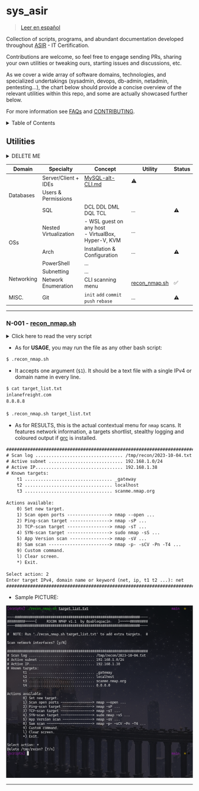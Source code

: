 # sys_asir

> [Leer en español](/README-es.md)

Collection of scripts, programs, and abundant documentation developed throughout [ASIR](https://todofp.es/que-estudiar/loe/informatica-comunicaciones/admin-sist-informaticos-red.html) - IT Certification.

Contributions are welcome, so feel free to engage sending PRs, sharing your own utilities or tweaking ours, starting issues and discussions, etc.

As we cover a wide array of software domains, technologies, and specialized undertakings (sysadmin, devops, db-admin, netadmin, pentesting...), the chart below should provide a concise overview of the relevant utilities within this repo, and some are actually showcased further below.

For more information see [FAQs](/FAQs.md) and [CONTRIBUTING](#).


<details>
<summary>Table of Contents</summary>

- [sys\_asir](#sys_asir)
  - [Utilities](#utilities)
    - [N-001 - recon\_nmap.sh](#n-001---recon_nmapsh)

</details>


## Utilities

<details>
<summary>DELETE ME</summary>

```yaml
Status:
    - ✅ : should be alrightie
    - ⚠️ : use with caution
    - ❌ : underdeveloped

Neovim:
    # https://github.com/pabloqpacin/dotfiles
    - LSPs: lsp-zero    # https://github.com/VonHeikemen/lsp-zero.nvim
    - DAPs: nvim-dap    # https://github.com/mfussenegger/nvim-dap
        # https://microsoft.github.io/language-server-protocol
        # https://microsoft.github.io/debug-adapter-protocol


Recommendations:
    - Verify: Read them scripts before using them dawg
```

</details>


<table>
    <thead>
        <tr>
            <th>Domain</th>
            <th>Specialty</th>
            <!-- <th>Language</th> -->
            <th>Concept</th>
            <th>Utility</th>
            <th>Status</th>
        </tr>
    </thead>
        <tr>
            <td rowspan=3>Databases</td>
            <td>Server/Client + IDEs</td>
            <!-- <td>- Docker, Linux, Termux, Windows, WSL <br>- Neovim,  VSCode SQLTools</td> -->
            <td><a href="https://github.com/pabloqpacin/ASIR/blob/main/ASIR%2B/MySQL/MySQL-alt-CLI.md">MySQL-alt-CLI.md</a></td>
            <td>⚠️</td>
        </tr>
        <tr>
            <td>Users & Permissions</td>
            <td></td>
            <td></td>
            <td></td>
        </tr>
        <tr>
            <td>SQL</td>
            <td>DCL DDL DML DQL TCL</td>
            <!-- <td><a href="/sql/">repaso*.sql</a></td> -->
            <td>...</td>
            <td>⚠️</td>
        </tr>
        <tr>
            <td rowspan=3>OSs</td>
            <td>Nested Virtualization</td>
            <td>- WSL guest on any host<br>- VirtualBox, Hyper-V, KVM</td>
            <td>...</td>
            <td></td>
        </tr>
        <tr>
            <td>Arch</td>
            <td>Installation & Configuration</td>
            <td>...</td>
            <td>⚠️</td>
        </tr>
        <tr>
            <td>PowerShell</td>
            <td>...</td>
            <td></td>
            <td></td>
        </tr>
        <tr>
            <td rowspan=2>Networking</td>
            <td>Subnetting</td>
            <td>...</td>
            <td></td>
            <td></td>
        </tr>
        <tr>
            <td>Network Enumeration</td>
            <!-- <td>Bash</td> -->
            <td>CLI scanning menu</td>
            <td><a href="/linux/scripts/recon_nmap.sh">recon_nmap.sh</a></td>
            <td>✅</td>
        </tr>
        <!-- <tr>
            <td rowspan=3>Web</td>
            <td>HTML</td>
            <td></td>
            <td></td>
        </tr>
        <tr>
            <td>CSS</td>
            <td></td>
            <td></td>
            <td></td>
        </tr>
        <tr>
            <td>JavaScript</td>
            <td></td>
            <td></td>
            <td></td>
        </tr> -->
        <tr>
            <td rowspan=1>MISC.</td>
            <td>Git</td>
            <td><code>init</code> <code>add</code> <code>commit</code> <code>push</code> <code>rebase</code></td>
            <td>...</td>
            <td>⚠️</td>
        </tr>
        <!-- <tr>
            <td></td>
            <td></td>
            <td></td>
            <td></td>
            <td></td>
        </tr> -->
    <tbody>
    </tbody>
</table>

---

### N-001 - [recon_nmap.sh](/linux/scripts/recon_nmap.sh)


<details>
<summary>Click here to read the very script</summary>

```bash
#!/bin/bash

echo -e "\n----###############################################################----"
echo -e "#########~~~~~{     R3C0N NM4P v1.1  by @pabloqpacin    }~~~~~#########"
echo -e "----###############################################################----\n"

# Session addresses & target_list optional argument
net=$(ip route | grep 'src' | awk '{print $1}' | head -n 1)
ip=$(ip route get 1 | awk '{print $7}')
targets=("_gateway" "localhost" "scanme.nmap.org")

echo -e "#  NOTE: Run './recon_nmap.sh target_list.txt' to add extra targets.  #\n"
if [ -n "$1" ]
    then target_list="$1"
    while IFS= read -r line
        do targets+=("$line")
    done < "$target_list"
fi

# Logging scans
log_dir=/tmp/recon; mkdir $log_dir &>/dev/null
log_name=$(date +%Y-%m-%d)
log_temp="$log_dir/scan.txt"
log="$log_dir/$log_name.txt"

# Determine whether to 'grc' -- https://github.com/garabik/grc
if command -v grc &>/dev/null
    then nmap="grc nmap"
    else nmap="nmap"
fi

# Fetch interfaces
read -p "Scan network interfaces? [y/N] " opt
if [[ $opt == "Y" || $opt == "y" ]]
then
    $nmap --iflist
fi

# 0)
function set_target {
    while true
        do read -p "Set new target domain or IP (or press Enter to exit): " target_value
        if [ -z "$target_value" ]; then
            break
        fi
        targets+=("$target_value")
    done
}

# 1)
function open_target {
    $nmap --open $1 -oN $log_temp
}

# 2)
function ping_scan_target {
    $nmap -sP $1 -oN $log_temp
}

# 3)
function TCP_scan_target {
    $nmap -sT $1 -oN $log_temp
}

# 4)
function SYN_scan_target {
    sudo $nmap -sS $1 -oN $log_temp
}

# 5)
function Version_scan_target {
    $nmap -sV $1 -oN $log_temp
    # script -qc "$nmap -sV $1" -a $log; sed_del
}

# MORE: nmap scripts...

# 8)
function Sam_scan {
    $nmap -p- -sCV -Pn $1 -oN $log_temp
}

# 9)
function custom_command {
    read -p "Enter the command to be run: " custom
    (eval "$custom")
}

# *)
function exit_script {
    read -p "Delete $log_dir? [Y/n] " opt
    if [[ $opt == "Y" || $opt == "y" || $opt == "" ]]
        then rm -rf /tmp/recon
    fi
    exit 0
}

# Determine target for every scan -- https://www.gnu.org/software/bash/manual/html_node/Arrays.html; https://opensource.com/article/18/5/you-dont-know-bash-intro-bash-arrays
function target_prompt {
    read -p "Enter target IPv4, domain name or keyword (net, ip, t1 t2 ...): " target_answer

    if [[ $target_answer == t* ]]
        then local target_index="${target_answer#t}"
        target_scan="${targets[target_index - 1]}"
    else
        declare -A target_mapping=(
            [ip]="$ip"
            [net]="$net"
        )

        if [ -n "${target_mapping[$target_answer]}" ]
            then target_scan="${target_mapping[$target_answer]}"
            else target_scan="$target_answer"
        fi
    fi
    echo -e "#######################################################################\n"
}

# Main loop
while true
do
    if [[ -e $log_temp ]]
        then cat $log_temp >> $log; echo "---" >> $log
    fi

    echo -e "\n#######################################################################"
    echo -e "# Scan log ................................. $log"
    echo -e "# Active subnet ............................ $net"
    echo -e "# Active IP................................. $ip"
    echo -e "# Known targets:"
    for i in "${!targets[@]}"
        do echo -e "\tt$((i+1)) ................................. ${targets[i]}"
    done

    echo -e "\nActions available:"
    echo -e "\t0) Set new target."
    echo -e "\t1) Scan open ports ----------------> nmap --open ..."
    echo -e "\t2) Ping-scan target ---------------> nmap -sP ..."
    echo -e "\t3) TCP-scan target ----------------> nmap -sT ..."
    echo -e "\t4) SYN-scan target ----------------> sudo nmap -sS ..."
    echo -e "\t5) App Version scan ---------------> nmap -sV ..."
    # echo -e "\t6)   *WIP*                          --script"
    # echo -e "\t7)   *WIP*                          --script"
    echo -e "\t8) Sam scan -----------------------> nmap -p- -sCV -Pn -T4 ..."
    echo -e "\t9) Custom command."
    echo -e "\tl) Clear screen."
    echo -e "\t*) Exit.\n"
    
    read -p "Select action: " opt
    # read -p "Enter target: " target_scan

    case $opt in
        "0") set_target ;;
        "1") target_prompt; open_target $target_scan ;;
        "2") target_prompt; ping_scan_target $target_scan ;;
        "3") target_prompt; TCP_scan_target $target_scan ;;
        "4") target_prompt; SYN_scan_target $target_scan ;;
        "5") target_prompt; Version_scan_target $target_scan ;;
        "8") target_prompt; Sam_scan $target_scan ;;
        "9") custom_command ;;
        "l") clear ;;
        "*") exit_script ;;
    esac

done
```
</details>

- As for **USAGE**, you may run the file as any other bash script:

```bash
$ .recon_nmap.sh
```
- It accepts one argument (`$1`). It should be a text file with a single IPv4 or domain name in every line.

```bash
$ cat target_list.txt
inlanefreight.com
8.8.8.8

$ .recon_nmap.sh target_list.txt
```

- As for RESULTS, this is the actual contextual menu for `nmap` scans. It features network information, a targets shortlist, stealthy logging and coloured output if [grc](https://github.com/garabik/grc) is installed. 

```log
#######################################################################
# Scan log ................................. /tmp/recon/2023-10-04.txt
# Active subnet ............................ 192.168.1.0/24
# Active IP................................. 192.168.1.38
# Known targets:
	t1 ................................. _gateway
	t2 ................................. localhost
	t3 ................................. scanme.nmap.org

Actions available:
	0) Set new target.
	1) Scan open ports ----------------> nmap --open ...
	2) Ping-scan target ---------------> nmap -sP ...
	3) TCP-scan target ----------------> nmap -sT ...
	4) SYN-scan target ----------------> sudo nmap -sS ...
	5) App Version scan ---------------> nmap -sV ...
	8) Sam scan -----------------------> nmap -p- -sCV -Pn -T4 ...
	9) Custom command.
	l) Clear screen.
	*) Exit.

Select action: 2
Enter target IPv4, domain name or keyword (net, ip, t1 t2 ...): net
#######################################################################
```

<!-- - example run
- example screenshot
- example results: session + logs -->

- Sample PICTURE:

![recon_nmap-01](/img/recon_nmap-01.png)

---

